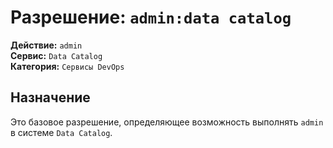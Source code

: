 # Разрешение: `admin:data catalog`

**Действие:** `admin`  
**Сервис:** `Data Catalog`  
**Категория:** `Сервисы DevOps`

## Назначение
Это базовое разрешение, определяющее возможность выполнять `admin` в системе `Data Catalog`.
